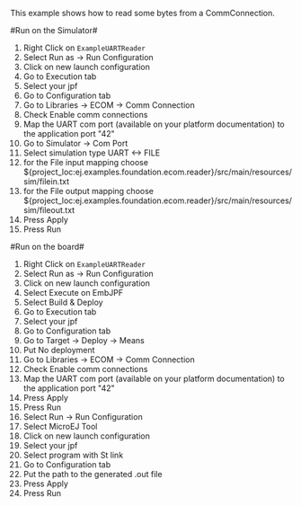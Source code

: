 This example shows how to read some bytes from a CommConnection.

#Run on the Simulator#
1. Right Click on `ExampleUARTReader`
2. Select Run as -> Run Configuration 
3. Click on new launch configuration
4. Go to Execution tab
5. Select your jpf 
6. Go to Configuration tab
7. Go to Libraries -> ECOM -> Comm Connection
8. Check Enable comm connections
9. Map the UART com port (available on your platform documentation) to the application port "42"
10. Go to Simulator -> Com Port
11. Select simulation type UART <-> FILE
12. for the File input mapping choose ${project_loc:ej.examples.foundation.ecom.reader}/src/main/resources/sim/filein.txt
13. for the File output mapping choose ${project_loc:ej.examples.foundation.ecom.reader}/src/main/resources/sim/fileout.txt
14. Press Apply
15. Press Run

#Run on the board#
1. Right Click on `ExampleUARTReader`
2. Select Run as -> Run Configuration 
3. Click on new launch configuration
4. Select Execute on EmbJPF
5. Select Build & Deploy
6. Go to Execution tab
7. Select your jpf 
8. Go to Configuration tab
9. Go to Target  -> Deploy -> Means
10. Put No deployment
11. Go to Libraries -> ECOM -> Comm Connection
12. Check Enable comm connections
13. Map the UART com port (available on your platform documentation) to the application port "42"
15. Press Apply
16. Press Run
17. Select Run -> Run Configuration
18. Select MicroEJ Tool
19. Click on new launch configuration
20. Select your jpf 
21. Select program with St link
22. Go to Configuration tab
23. Put the path to the generated .out file
24. Press Apply
25. Press Run

